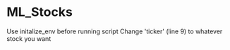 # ML_Stocks
Use initalize_env before running script
Change 'ticker' (line 9) to whatever stock you want
